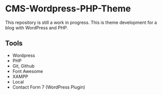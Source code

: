 # CMS-Wordpress-PHP-Theme

This repository is still a work in progress. This is theme development for a blog with WordPress and PHP.

## Tools

- Wordpress
- PHP
- Git, Github
- Font Awesome
- XAMPP
- Local
- Contact Form 7 (WordPress Plugin)
